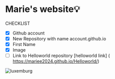 # Marie's website💡
CHECKLIST
- [x] Github account
- [x] New Repository with name account.github.io
- [x] First Name
- [x] Image
- [ ] Link to Helloworld repository
[helloworld link] ( https://mariee2024.github.io/Helloworld/)

![luxemburg](https://img.freepik.com/premium-vector/outline-map-luxembourg-country-vector-illustration_628809-758.jpg)

